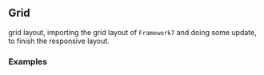## Grid

grid layout, importing the grid layout of `Framework7` and doing some update, to finish the responsive layout.

### Examples
